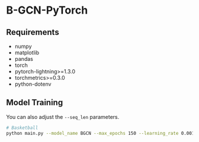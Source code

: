# B-GCN-PyTorch

## Requirements

* numpy
* matplotlib
* pandas
* torch
* pytorch-lightning>=1.3.0
* torchmetrics>=0.3.0
* python-dotenv

## Model Training

You can also adjust the `--seq_len` parameters.

```bash
# Basketball
python main.py --model_name BGCN --max_epochs 150 --learning_rate 0.001 --weight_decay 0 --batch_size 32 --hidden_dim 64 --co_attention_dim 16 --linear_transformation --applying_player --applying_attention --loss nba_rmse --settings supervised
```